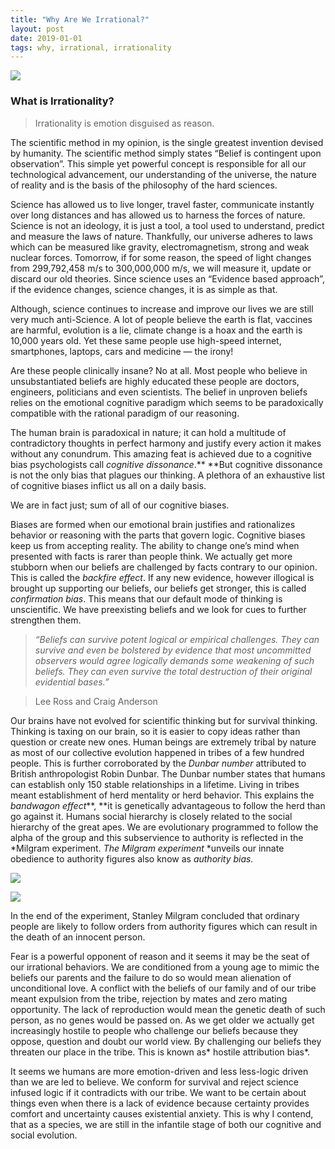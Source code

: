 ```yaml
---
title: "Why Are We Irrational?"
layout: post
date: 2019-01-01
tags: why, irrational, irrationality
---
```


![](https://cdn-images-1.medium.com/max/800/1*JW7ZewTmVbYRMfD3yiTj8g.jpeg)

### What is Irrationality?

> Irrationality is emotion disguised as reason.

The scientific method in my opinion, is the single greatest invention devised by
humanity. The scientific method simply states “Belief is contingent upon
observation”. This simple yet powerful concept is responsible for all our
technological advancement, our understanding of the universe, the nature of
reality and is the basis of the philosophy of the hard sciences.

Science has allowed us to live longer, travel faster, communicate instantly over
long distances and has allowed us to harness the forces of nature. Science is
not an ideology, it is just a tool, a tool used to understand, predict and
measure the laws of nature. Thankfully, our universe adheres to laws which can
be measured like gravity, electromagnetism, strong and weak nuclear forces.
Tomorrow, if for some reason, the speed of light changes from 299,792,458 m/s to
300,000,000 m/s, we will measure it, update or discard our old theories. Since
science uses an “Evidence based approach”, if the evidence changes, science
changes, it is as simple as that.

Although, science continues to increase and improve our lives we are still very
much anti-Science. A lot of people believe the earth is flat, vaccines are
harmful, evolution is a lie, climate change is a hoax and the earth is 10,000
years old. Yet these same people use high-speed internet, smartphones, laptops,
cars and medicine — the irony!

Are these people clinically insane? No at all. Most people who believe in
unsubstantiated beliefs are highly educated these people are doctors, engineers,
politicians and even scientists. The belief in unproven beliefs relies on the
emotional cognitive paradigm which seems to be paradoxically compatible with the
rational paradigm of our reasoning.

The human brain is paradoxical in nature; it can hold a multitude of
contradictory thoughts in perfect harmony and justify every action it makes
without any conundrum. This amazing feat is achieved due to a cognitive bias
psychologists call *cognitive dissonance*.** **But cognitive dissonance is not
the only bias that plagues our thinking. A plethora of an exhaustive list of
cognitive biases inflict us all on a daily basis.

We are in fact just; sum of all of our cognitive biases.

Biases are formed when our emotional brain justifies and rationalizes behavior
or reasoning with the parts that govern logic. Cognitive biases keep us from
accepting reality. The ability to change one’s mind when presented with facts is
rarer than people think. We actually get more stubborn when our beliefs are
challenged by facts contrary to our opinion. This is called the *backfire
effect*. If any new evidence, however illogical is brought up supporting our
beliefs, our beliefs get stronger, this is called *confirmation bias*. This
means that our default mode of thinking is unscientific. We have preexisting
beliefs and we look for cues to further strengthen them.

> *“Beliefs can survive potent logical or empirical challenges. They can survive
> and even be bolstered by evidence that most uncommitted observers would agree
logically demands some weakening of such beliefs. They can even survive the
total destruction of their original evidential bases.”*

> Lee Ross and Craig Anderson

Our brains have not evolved for scientific thinking but for survival thinking.
Thinking is taxing on our brain, so it is easier to copy ideas rather than
question or create new ones. Human beings are extremely tribal by nature as most
of our collective evolution happened in tribes of a few hundred people. This is
further corroborated by the *Dunbar number* attributed to British anthropologist
Robin Dunbar. The Dunbar number states that humans can establish only 150 stable
relationships in a lifetime. Living in tribes meant establishment of herd
mentality or herd behavior. This explains the *bandwagon effect***, **it is
genetically advantageous to follow the herd than go against it. Humans social
hierarchy is closely related to the social hierarchy of the great apes. We are
evolutionary programmed to follow the alpha of the group and this subservience
to authority is reflected in the *Milgram experiment. *The Milgram experiment*
*unveils our innate obedience to authority figures also know as *authority
bias.*

![](https://cdn-images-1.medium.com/max/800/1*kF9H82_5eZGu6bTR5WKnoQ.jpeg)

![](https://cdn-images-1.medium.com/max/800/1*EmbyN98Oawg516Ke0BPkSA.jpeg)

In the end of the experiment, Stanley Milgram concluded that ordinary people are
likely to follow orders from authority figures which can result in the death of
an innocent person.

Fear is a powerful opponent of reason and it seems it may be the seat of our
irrational behaviors. We are conditioned from a young age to mimic the beliefs
our parents and the failure to do so would mean alienation of unconditional
love. A conflict with the beliefs of our family and of our tribe meant expulsion
from the tribe, rejection by mates and zero mating opportunity. The lack of
reproduction would mean the genetic death of such person, as no genes would be
passed on. As we get older we actually get increasingly hostile to people who
challenge our beliefs because they oppose, question and doubt our world view. By
challenging our beliefs they threaten our place in the tribe. This is known as*
hostile attribution bias*.

It seems we humans are more emotion-driven and less less-logic driven than we
are led to believe. We conform for survival and reject science infused logic if
it contradicts with our tribe. We want to be certain about things even when
there is a lack of evidence because certainty provides comfort and uncertainty
causes existential anxiety. This is why I contend, that as a species, we are
still in the infantile stage of both our cognitive and social evolution.


